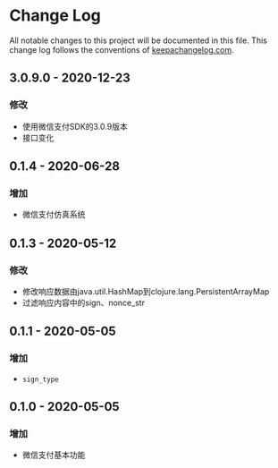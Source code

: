 # Change Log
All notable changes to this project will be documented in this file. This change log follows the conventions of [keepachangelog.com](http://keepachangelog.com/).

## 3.0.9.0 - 2020-12-23
### 修改
- 使用微信支付SDK的3.0.9版本
- 接口变化

## 0.1.4 - 2020-06-28
### 增加
- 微信支付仿真系统

## 0.1.3 - 2020-05-12
### 修改
- 修改响应数据由java.util.HashMap到clojure.lang.PersistentArrayMap
- 过滤响应内容中的sign、nonce_str

## 0.1.1 - 2020-05-05
### 增加
- `sign_type`

## 0.1.0 - 2020-05-05
### 增加
- 微信支付基本功能

